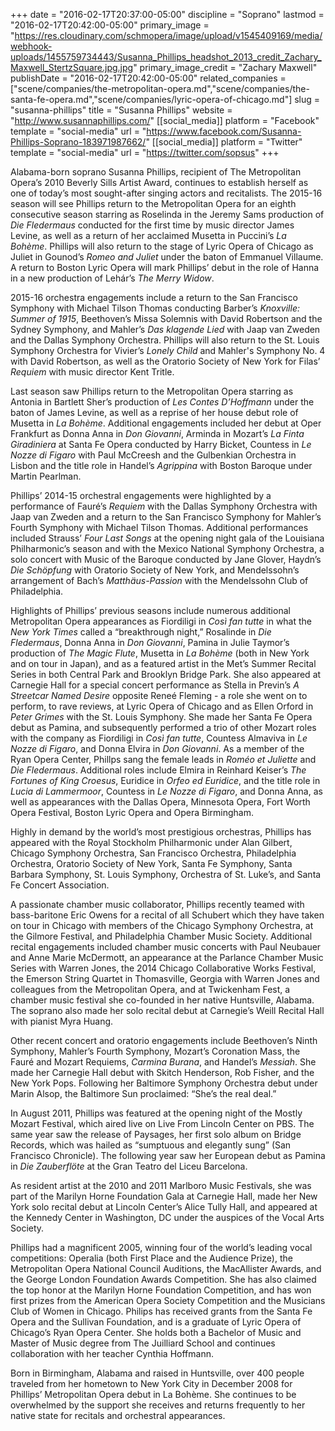 +++
date = "2016-02-17T20:37:00-05:00"
discipline = "Soprano"
lastmod = "2016-02-17T20:42:00-05:00"
primary_image = "https://res.cloudinary.com/schmopera/image/upload/v1545409169/media/webhook-uploads/1455759734443/Susanna_Phillips_headshot_2013_credit_Zachary_Maxwell_StertzSquare.jpg.jpg"
primary_image_credit = "Zachary Maxwell"
publishDate = "2016-02-17T20:42:00-05:00"
related_companies = ["scene/companies/the-metropolitan-opera.md","scene/companies/the-santa-fe-opera.md","scene/companies/lyric-opera-of-chicago.md"]
slug = "susanna-phillips"
title = "Susanna Phillips"
website = "http://www.susannaphillips.com/"
[[social_media]]
platform = "Facebook"
template = "social-media"
url = "https://www.facebook.com/Susanna-Phillips-Soprano-183971987662/"
[[social_media]]
platform = "Twitter"
template = "social-media"
url = "https://twitter.com/sopsus"
+++

Alabama-born soprano Susanna Phillips, recipient of The Metropolitan Opera’s 2010 Beverly Sills Artist Award, continues to establish herself as one of today’s most sought-after singing actors and recitalists. The 2015-16 season will see Phillips return to the Metropolitan Opera for an eighth consecutive season starring as Roselinda in the Jeremy Sams production of *Die Fledermaus* conducted for the first time by music director James Levine, as well as a return of her acclaimed Musetta in Puccini’s *La Bohème*. Phillips will also return to the stage of Lyric Opera of Chicago as Juliet in Gounod’s *Romeo and Juliet* under the baton of Emmanuel Villaume. A return to Boston Lyric Opera will mark Phillips’ debut in the role of Hanna in a new production of Lehár’s *The Merry Widow*.

2015-16 orchestra engagements include a return to the San Francisco Symphony with Michael Tilson Thomas conducting Barber’s *Knoxville: Summer of 1915*, Beethoven’s Missa Solemnis with David Robertson and the Sydney Symphony, and Mahler’s *Das klagende Lied* with Jaap van Zweden and the Dallas Symphony Orchestra. Phillips will also return to the St. Louis Symphony Orchestra for Vivier’s *Lonely Child* and Mahler's Symphony No. 4 with David Robertson, as well as the Oratorio Society of New York for Filas’ *Requiem* with music director Kent Tritle.

Last season saw Phillips return to the Metropolitan Opera starring as Antonia in Bartlett Sher’s production of *Les Contes D’Hoffmann* under the baton of James Levine, as well as a reprise of her house debut role of Musetta in *La Bohème*. Additional engagements included her debut at Oper Frankfurt as Donna Anna in *Don Giovanni*, Arminda in Mozart’s *La Finta Giradiniera* at Santa Fe Opera conducted by Harry Bicket, Countess in *Le Nozze di Figaro* with Paul McCreesh and the Gulbenkian Orchestra in Lisbon and the title role in Handel’s *Agrippina* with Boston Baroque under Martin Pearlman.

Phillips’ 2014-15 orchestral engagements were highlighted by a performance of Fauré’s *Requiem* with the Dallas Symphony Orchestra with Jaap van Zweden and a return to the San Francisco Symphony for Mahler’s Fourth Symphony with Michael Tilson Thomas. Additional performances included Strauss’ *Four Last Songs* at the opening night gala of the Louisiana Philharmonic’s season and with the Mexico National Symphony Orchestra, a solo concert with Music of the Baroque conducted by Jane Glover, Haydn’s *Die Schöpfung* with Oratorio Society of New York, and Mendelssohn’s arrangement of Bach’s *Matthäus-Passion* with the Mendelssohn Club of Philadelphia.

Highlights of Phillips’ previous seasons include numerous additional Metropolitan Opera appearances as Fiordiligi in *Così fan tutte* in what the *New York Times* called a “breakthrough night,” Rosalinde in *Die Fledermaus*, Donna Anna in *Don Giovanni*, Pamina in Julie Taymor’s production of *The Magic Flute*, Musetta in *La Bohème* (both in New York and on tour in Japan), and as a featured artist in the Met’s Summer Recital Series in both Central Park and Brooklyn Bridge Park. She also appeared at Carnegie Hall for a special concert performance as Stella in Previn’s *A Streetcar Named Desire* opposite Reneé Fleming - a role she went on to perform, to rave reviews, at Lyric Opera of Chicago and as Ellen Orford in *Peter Grimes* with the St. Louis Symphony. She made her Santa Fe Opera debut as Pamina, and subsequently performed a trio of other Mozart roles with the company as Fiordiligi in *Così fan tutte*, Countess Almaviva in *Le Nozze di Figaro*, and Donna Elvira in *Don Giovanni*. As a member of the Ryan Opera Center, Phillps sang the female leads in *Roméo et Juliette* and *Die Fledermaus*. Additional roles include Elmira in Reinhard Keiser’s *The Fortunes of King Croesus*, Euridice in *Orfeo ed Euridice*, and the title role in *Lucia di Lammermoor*, Countess in *Le Nozze di Figaro*, and Donna Anna, as well as appearances with the Dallas Opera, Minnesota Opera, Fort Worth Opera Festival, Boston Lyric Opera and Opera Birmingham.

Highly in demand by the world’s most prestigious orchestras, Phillips has appeared with the Royal Stockholm Philharmonic under Alan Gilbert, Chicago Symphony Orchestra, San Francisco Orchestra, Philadelphia Orchestra, Oratorio Society of New York, Santa Fe Symphony, Santa Barbara Symphony, St. Louis Symphony, Orchestra of St. Luke’s, and Santa Fe Concert Association.

A passionate chamber music collaborator, Phillips recently teamed with bass-baritone Eric Owens for a recital of all Schubert which they have taken on tour in Chicago with members of the Chicago Symphony Orchestra, at the Gilmore Festival, and Philadelphia Chamber Music Society. Additional recital engagements included chamber music concerts with Paul Neubauer and Anne Marie McDermott, an appearance at the Parlance Chamber Music Series with Warren Jones, the 2014 Chicago Collaborative Works Festival, the Emerson String Quartet in Thomasville, Georgia with Warren Jones and colleagues from the Metropolitan Opera, and at Twickenham Fest, a chamber music festival she co-founded in her native Huntsville, Alabama. The soprano also made her solo recital debut at Carnegie’s Weill Recital Hall with pianist Myra Huang.

Other recent concert and oratorio engagements include Beethoven’s Ninth Symphony, Mahler’s Fourth Symphony, Mozart’s Coronation Mass, the Fauré and Mozart Requiems, *Carmina Burana*, and Handel’s *Messiah*. She made her Carnegie Hall debut with Skitch Henderson, Rob Fisher, and the New York Pops. Following her Baltimore Symphony Orchestra debut under Marin Alsop, the Baltimore Sun proclaimed: “She’s the real deal.”

In August 2011, Phillips was featured at the opening night of the Mostly Mozart Festival, which aired live on Live From Lincoln Center on PBS. The same year saw the release of Paysages, her first solo album on Bridge Records, which was hailed as “sumptuous and elegantly sung” (San Francisco Chronicle). The following year saw her European debut as Pamina in *Die Zauberflöte* at the Gran Teatro del Liceu Barcelona.

As resident artist at the 2010 and 2011 Marlboro Music Festivals, she was part of the Marilyn Horne Foundation Gala at Carnegie Hall, made her New York solo recital debut at Lincoln Center’s Alice Tully Hall, and appeared at the Kennedy Center in Washington, DC under the auspices of the Vocal Arts Society.

Phillips had a magnificent 2005, winning four of the world’s leading vocal competitions: Operalia (both First Place and the Audience Prize), the Metropolitan Opera National Council Auditions, the MacAllister Awards, and the George London Foundation Awards Competition. She has also claimed the top honor at the Marilyn Horne Foundation Competition, and has won first prizes from the American Opera Society Competition and the Musicians Club of Women in Chicago.  Philips has received grants from the Santa Fe Opera and the Sullivan Foundation, and is a graduate of Lyric Opera of Chicago’s Ryan Opera Center. She holds both a Bachelor of Music and Master of Music degree from The Juilliard School and continues collaboration with her teacher Cynthia Hoffmann.

Born in Birmingham, Alabama and raised in Huntsville, over 400 people traveled from her hometown to New York City in December 2008 for Phillips’ Metropolitan Opera debut in La Bohème. She continues to be overwhelmed by the support she receives and returns frequently to her native state for recitals and orchestral appearances.
